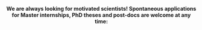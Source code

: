 <p align="center"> 
<b> 
We are always looking for motivated scientists! Spontaneous applications for Master internships, PhD theses and post-docs are welcome at any time:<br />
</b>
<a href="mailto:{{ site.email | encode_email }}" title="email"><i class="fa-solid fa-envelope"></i></a>
</p>
